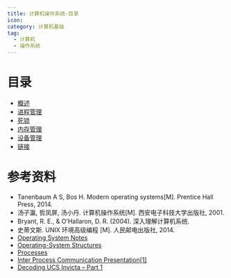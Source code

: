 ```yaml
---
title: 计算机操作系统-目录
icon:
category: 计算机基础
tag:
  - 计算机
  - 操作系统
---
```


# 目录

- [概述](计算机操作系统-概述.md)
- [进程管理](计算机操作系统-进程管理.md)
- [死锁](计算机操作系统-死锁.md)
- [内存管理](计算机操作系统-内存管理.md)
- [设备管理](计算机操作系统-设备管理.md)
- [链接](计算机操作系统-链接.md)

# 参考资料

- Tanenbaum A S, Bos H. Modern operating systems[M]. Prentice Hall Press, 2014.
- 汤子瀛, 哲凤屏, 汤小丹. 计算机操作系统[M]. 西安电子科技大学出版社, 2001.
- Bryant, R. E., & O’Hallaron, D. R. (2004). 深入理解计算机系统.
- 史蒂文斯. UNIX 环境高级编程 [M]. 人民邮电出版社, 2014.
- [Operating System Notes](https://applied-programming.github.io/Operating-Systems-Notes/)
- [Operating-System Structures](https://www.cs.uic.edu/\~jbell/CourseNotes/OperatingSystems/2_Structures.html)
- [Processes](http://cse.csusb.edu/tongyu/courses/cs460/notes/process.php)
- [Inter Process Communication Presentation[1]](https://www.slideshare.net/rkolahalam/inter-process-communication-presentation1)
- [Decoding UCS Invicta – Part 1](https://blogs.cisco.com/datacenter/decoding-ucs-invicta-part-1)



